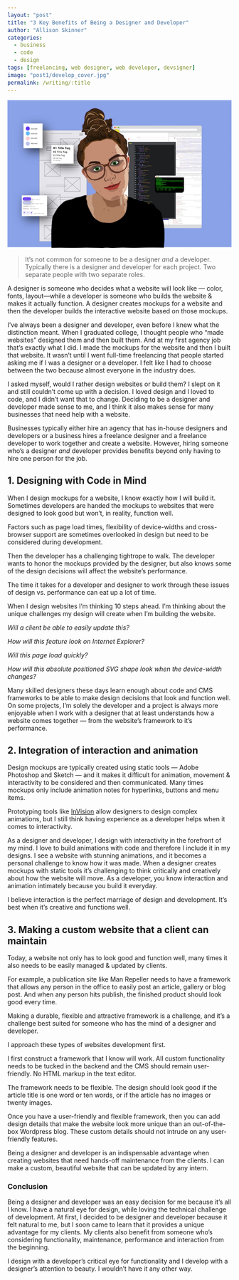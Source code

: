 ```yaml
---
layout: "post"
title: "3 Key Benefits of Being a Designer and Developer"
author: "Allison Skinner"
categories:
  - business
  - code
  - design
tags: [freelancing, web designer, web developer, devsigner]
image: "post1/develop_cover.jpg"
permalink: /writing/:title
---
```

![graphic for 3 Key Benefits of Being Designer and Developer][1]
> It’s not common for someone to be a designer *and* a developer. Typically there is a designer and developer for each project. Two separate people with two separate roles.

A designer is someone who decides what a website will look like — color, fonts, layout—while a developer is someone who builds the website & makes it actually function. A designer creates mockups for a website and then the developer builds the interactive website based on those mockups.

I’ve always been a designer and developer, even before I knew what the distinction meant. When I graduated college, I thought people who “made websites” designed them and then built them. And at my first agency job that’s exactly what I did. I made the mockups for the website and then I built that website. It wasn’t until I went full-time freelancing that people started asking me if I was a designer or a developer. I felt like I had to choose between the two because almost everyone in the industry does.

I asked myself, would I rather design websites or build them? I slept on it and still couldn’t come up with a decision. I loved design and I loved to code, and I didn’t want that to change. Deciding to be a designer and developer made sense to me, and I think it also makes sense for many businesses that need help with a website.

Businesses typically either hire an agency that has in-house designers and developers or a business hires a freelance designer and a freelance developer to work together and create a website. However, hiring someone who’s a designer *and* developer provides benefits beyond only having to hire one person for the job.

## 1. Designing with Code in Mind
When I design mockups for a website, I know exactly how I will build it. Sometimes developers are handed the mockups to websites that were designed to look good but won’t, in reality, function well.

Factors such as page load times, flexibility of device-widths and cross-browser support are sometimes overlooked in design but need to be considered during development.

Then the developer has a challenging tightrope to walk. The developer wants to honor the mockups provided by the designer, but also knows some of the design decisions will affect the website’s performance.

The time it takes for a developer and designer to work through these issues of design vs. performance can eat up a lot of time.

When I design websites I’m thinking 10 steps ahead. I’m thinking about the unique challenges my design will create when I’m building the website.

*Will a client be able to easily update this?*

*How will this feature look on Internet Explorer?*

*Will this page load quickly?*

*How will this absolute positioned SVG shape look when the device-width changes?*

Many skilled designers these days learn enough about code and CMS frameworks to be able to make design decisions that look and function well. On some projects, I’m solely the developer and a project is always more enjoyable when I work with a designer that at least understands how a website comes together — from the website’s framework to it’s performance.

## 2. Integration of interaction and animation
Design mockups are typically created using static tools — Adobe Photoshop and Sketch — and it makes it difficult for animation, movement & interactivity to be considered and then communicated. Many times mockups only include animation notes for hyperlinks, buttons and menu items.

Prototyping tools like [InVision](https://www.invisionapp.com/) allow designers to design complex animations, but I still think having experience as a developer helps when it comes to interactivity.

As a designer and developer, I design with interactivity in the forefront of my mind. I love to build animations with code and therefore I include it in my designs. I see a website with stunning animations, and it becomes a personal challenge to know how it was made. When a designer creates mockups with static tools it’s challenging to think critically and creatively about how the website will move. As a developer, you know interaction and animation intimately because you build it everyday.

I believe interaction is the perfect marriage of design and development. It’s best when it’s creative and functions well.

## 3. Making a custom website that a client can maintain
Today, a website not only has to look good and function well, many times it also needs to be easily managed & updated by clients.

For example, a publication site like Man Repeller needs to have a framework that allows any person in the office to easily post an article, gallery or blog post. And when any person hits publish, the finished product should look good every time.

Making a durable, flexible and attractive framework is a challenge, and it’s a challenge best suited for someone who has the mind of a designer and developer.

I approach these types of websites development first.

I first construct a framework that I know will work. All custom functionality needs to be tucked in the backend and the CMS should remain user-friendly. No HTML markup in the text editor.

The framework needs to be flexible. The design should look good if the article title is one word or ten words, or if the article has no images or twenty images.

Once you have a user-friendly and flexible framework, then you can add design details that make the website look more unique than an out-of-the-box Wordpress blog. These custom details should not intrude on any user-friendly features.

Being a designer and developer is an indispensable advantage when creating websites that need hands-off maintenance from the clients. I can make a custom, beautiful website that can be updated by any intern.

### Conclusion
Being a designer and developer was an easy decision for me because it’s all I know. I have a natural eye for design, while loving the technical challenge of development. At first, I decided to be designer and developer because it felt natural to me, but I soon came to learn that it provides a unique advantage for my clients. My clients also benefit from someone who’s considering functionality, maintenance, performance and interaction from the beginning.

I design with a developer’s critical eye for functionality and I develop with a designer’s attention to beauty. I wouldn’t have it any other way.

[1]: ../assets/img/post1/develop_cover.jpg
